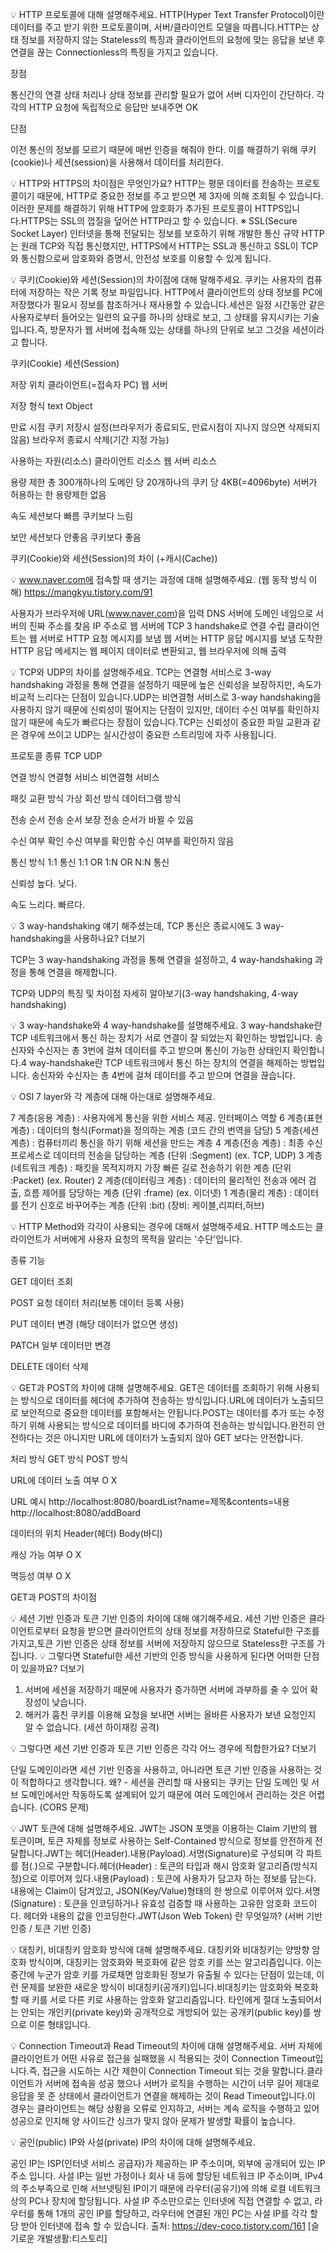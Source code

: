💡 HTTP 프로토콜에 대해 설명해주세요.
HTTP(Hyper Text Transfer Protocol)이란 데이터를 주고 받기 위한 프로토콜이며, 서버/클라이언트 모델을 따릅니다.HTTP는 상태 정보를 저장하지 않는 Stateless의 특징과 클라이언트의 요청에 맞는 응답을 보낸 후 연결을 끊는 Connectionless의 특징을 가지고 있습니다.

장점

통신간의 연결 상태 처리나 상태 정보를 관리할 필요가 없어 서버 디자인이 간단하다.
각각의 HTTP 요청에 독립적으로 응답만 보내주면 OK


단점

이전 통신의 정보를 모르기 때문에 매번 인증을 해줘야 한다.
이를 해결하기 위해 쿠키(cookie)나 세션(session)을 사용해서 데이터를 처리한다.




💡 HTTP와 HTTPS의 차이점은 무엇인가요?
HTTP는 평문 데이터를 전송하는 프로토콜이기 때문에, HTTP로 중요한 정보를 주고 받으면 제 3자에 의해 조회될 수 있습니다. 이러한 문제를 해결하기 위해 HTTP에 암호화가 추가된 프로토콜이 HTTPS입니다.HTTPS는 SSL의 껍질을 덮어쓴 HTTP라고 할 수 있습니다.
※ SSL(Secure Socket Layer) 인터넷을 통해 전달되는 정보를 보호하기 위해 개발한 통신 규약
HTTP는 원래 TCP와 직접 통신했지만, HTTPS에서 HTTP는 SSL과 통신하고 SSL이 TCP와 통신함으로써 암호화와 증명서, 안전성 보호를 이용할 수 있게 됩니다.

💡 쿠키(Cookie)와 세션(Session)의 차이점에 대해 말해주세요.
쿠키는 사용자의 컴퓨터에 저장하는 작은 기록 정보 파일입니다. HTTP에서 클라이언트의 상태 정보를 PC에 저장했다가 필요시 정보를 참조하거나 재사용할 수 있습니다.세션은 일정 시간동안 같은 사용자로부터 들어오는 일련의 요구를 하나의 상태로 보고, 그 상태를 유지시키는 기술입니다.즉, 방문자가 웹 서버에 접속해 있는 상태를 하나의 단위로 보고 그것을 세션이라고 합니다.



쿠키(Cookie)
세션(Session)


저장 위치
클라이언트(=접속자 PC)
웹 서버


저장 형식
text
Object


만료 시점
쿠키 저장시 설정(브라우저가 종료되도, 만료시점이 지나지 않으면 삭제되지 않음)
브라우저 종료시 삭제(기간 지정 가능)


사용하는 자원(리소스)
클라이언트 리소스
웹 서버 리소스


용량 제한
총 300개하나의 도메인 당 20개하나의 쿠키 당 4KB(=4096byte)
서버가 허용하는 한 용량제한 없음


속도
세션보다 빠름
쿠키보다 느림


보안
세션보다 안좋음
쿠키보다 좋음



쿠키(Cookie)와 세션(Session)의 차이 (+캐시(Cache))

💡  www.naver.com에 접속할 때 생기는 과정에 대해 설명해주세요. (웹 동작 방식 이해)
https://mangkyu.tistory.com/91



사용자가 브라우저에 URL(www.naver.com)을 입력
DNS 서버에 도메인 네임으로 서버의 진짜 주소를 찾음
IP 주소로 웹 서버에 TCP 3 handshake로 연결 수립
클라이언트는 웹 서버로 HTTP 요청 메시지를 보냄
웹 서버는 HTTP 응답 메시지를 보냄
도착한 HTTP 응답 메세지는 웹 페이지 데이터로 변환되고, 웹 브라우저에 의해 출력


💡 TCP와 UDP의 차이를 설명해주세요.
TCP는 연결형 서비스로 3-way handshaking 과정을 통해 연결을 설정하기 때문에 높은 신뢰성을 보장하지만, 속도가 비교적 느리다는 단점이 있습니다.UDP는 비연결형 서비스로 3-way handshaking을 사용하지 않기 때문에 신뢰성이 떨어지는 단점이 있지만, 데이터 수신 여부를 확인하지 않기 때문에 속도가 빠르다는 장점이 있습니다.TCP는 신뢰성이 중요한 파일 교환과 같은 경우에 쓰이고 UDP는 실시간성이 중요한 스트리밍에 자주 사용됩니다.



프로토콜 종류
TCP
UDP


연결 방식
연결형 서비스
비연결형 서비스


패킷 교환 방식
가상 회선 방식
데이터그램 방식


전송 순서
전송 순서 보장
전송 순서가 바뀔 수 있음


수신 여부 확인
수신 여부를 확인함
수신 여부를 확인하지 않음


통신 방식
1:1 통신
1:1 OR 1:N OR N:N 통신


신뢰성
높다.
낮다.


속도
느리다.
빠르다.



💡 3 way-handshaking 얘기 해주셨는데, TCP 통신은 종료시에도 3 way-handshaking을 사용하나요?
더보기

TCP는 3 way-handshaking 과정을 통해 연결을 설정하고, 4 way-handshaking 과정을 통해 연결을 해제합니다.


TCP와 UDP의 특징 및 차이점 자세히 알아보기(3-way handshaking, 4-way handshaking)

💡 3 way-handshake와 4 way-handshake를 설명해주세요.
3 way-handshake란 TCP 네트워크에서 통신 하는 장치가 서로 연결이 잘 되었는지 확인하는 방법입니다. 송신자와 수신자는 총 3번에 걸쳐 데이터를 주고 받으며 통신이 가능한 상태인지 확인합니다.4 way-handshake란 TCP 네트워크에서 통신 하는 장치의 연결을 해제하는 방법입니다. 송신자와 수신자는 총 4번에 걸쳐 데이터를 주고 받으며 연결을 끊습니다.





💡 OSI 7 layer와 각 계층에 대해 아는대로 설명해주세요.



7 계층(응용 계층) : 사용자에게 통신을 위한 서비스 제공. 인터페이스 역할
6 계층(표현 계층) : 데이터의 형식(Format)을 정의하는 계층 (코드 간의 번역을 담당)
5 계층(세션 계층) : 컴퓨터끼리 통신을 하기 위해 세션을 만드는 계층
4 계층(전송 계층) : 최종 수신 프로세스로 데이터의 전송을 담당하는 계층 (단위 :Segment) (ex. TCP, UDP)
3 계층(네트워크 계층) : 패킷을 목적지까지 가장 빠른 길로 전송하기 위한 계층 (단위 :Packet) (ex. Router)
2 계층(데이터링크 계층) : 데이터의 물리적인 전송과 에러 검출, 흐름 제어를 담당하는 계층 (단위 :frame) (ex. 이더넷)
1 계층(물리 계층) : 데이터를 전기 신호로 바꾸어주는 계층 (단위 :bit) (장비: 케이블,리피터,허브)


💡 HTTP Method와 각각이 사용되는 경우에 대해서 설명해주세요.
HTTP 메소드는 클라이언트가 서버에게 사용자 요청의 목적을 알리는 '수단'입니다.



종류
기능


GET
데이터 조회


POST
요청 데이터 처리(보통 데이터 등록 사용)


PUT
데이터 변경 (해당 데이터가 없으면 생성)


PATCH
일부 데이터만 변경


DELETE
데이터 삭제




💡 GET과 POST의 차이에 대해 설명해주세요.
GET은 데이터를 조회하기 위해 사용되는 방식으로 데이터를 헤더에 추가하여 전송하는 방식입니다.URL에 데이터가 노출되므로 보안적으로 중요한 데이터를 포함해서는 안됩니다.POST는 데이터를 추가 또는 수정하기 위해 사용되는 방식으로 데이터를 바디에 추가하여 전송하는 방식입니다.완전히 안전하다는 것은 아니지만 URL에 데이터가 노출되지 않아 GET 보다는 안전합니다.



처리 방식
GET 방식
POST 방식


URL에 데이터 노출 여부
O
X


URL 예시
http://localhost:8080/boardList?name=제목&contents=내용
http://localhost:8080/addBoard


데이터의 위치
Header(헤더)
Body(바디)


캐싱 가능 여부
O
X


멱등성 여부
O
X



GET과 POST의 차이점

💡 세션 기반 인증과 토큰 기반 인증의 차이에 대해 얘기해주세요.
세션 기반 인증은 클라이언트로부터 요청을 받으면 클라이언트의 상태 정보를 저장하므로 Stateful한 구조를 가지고,토큰 기반 인증은 상태 정보를 서버에 저장하지 않으므로 Stateless한 구조를 가집니다.
💡 그렇다면 Stateful한 세션 기반의 인증 방식을 사용하게 된다면 어떠한 단점이 있을까요?
더보기

1. 서버에 세션을 저장하기 때문에 사용자가 증가하면 서버에 과부하를 줄 수 있어 확장성이 낮습니다.
2. 해커가 훔친 쿠키를 이용해 요청을 보내면 서버는 올바른 사용자가 보낸 요청인지 알 수 없습니다. (세션 하이재킹 공격)


💡 그렇다면 세션 기반 인증과 토큰 기반 인증은 각각 어느 경우에 적합한가요?
더보기

단일 도메인이라면 세션 기반 인증을 사용하고, 아니라면 토큰 기반 인증을 사용하는 것이 적합하다고 생각합니다.
왜? - 세션을 관리할 때 사용되는 쿠키는 단일 도메인 및 서브 도메인에서만 작동하도록 설계되어 있기 때문에 여러 도메인에서 관리하는 것은 어렵습니다. (CORS 문제)



💡 JWT 토큰에 대해 설명해주세요.
JWT는 JSON 포맷을 이용하는 Claim 기반의 웹 토큰이며, 토큰 자체를 정보로 사용하는 Self-Contained 방식으로 정보를 안전하게 전달합니다.JWT는 헤더(Header).내용(Payload).서명(Signature)로 구성되며 각 파트를 점(.)으로 구분합니다.헤더(Header) : 토큰의 타입과 해시 암호화 알고리즘(방식지정)으로 이루어져 있다.내용(Payload) : 토큰에 사용자가 담고자 하는 정보를 담는다. 내용에는 Claim이 담겨있고, JSON(Key/Value)형태의 한 쌍으로 이루어져 있다.서명(Signature) : 토큰을 인코딩하거나 유효성 검증할 때 사용하는 고유한 암호화 코드이다. 헤더와 내용의 값을 인코딩한다.JWT(Json Web Token) 란 무엇일까? (서버 기반 인증 / 토큰 기반 인증)

💡 대칭키, 비대칭키 암호화 방식에 대해 설명해주세요.
대칭키와 비대칭키는 양방향 암호화 방식이며, 대칭키는 암호화와 복호화에 같은 암호 키를 쓰는 알고리즘입니다. 이는 중간에 누군가 암호 키를 가로채면 암호화된 정보가 유출될 수 있다는 단점이 있는데, 이런 문제를 보완한 새로운 방식이 비대칭키(공개키)입니다.비대칭키는 암호화와 복호화할 때 키를 서로 다른 키로 사용하는 암호화 알고리즘입니다. 타인에게 절대 노출되어서는 안되는 개인키(private key)와 공개적으로 개방되어 있는 공개키(public key)를 쌍으로 이룬 형태입니다.

💡 Connection Timeout과 Read Timeout의 차이에 대해 설명해주세요.
서버 자체에 클라이언트가 어떤 사유로 접근을 실패했을 시 적용되는 것이 Connection Timeout입니다.즉, 접근을 시도하는 시간 제한이 Connection Timeout 되는 것을 말합니다.클라이언트가 서버에 접속을 성공 했으나 서버가 로직을 수행하는 시간이 너무 길어 제대로 응답을 못 준 상태에서 클라이언트가 연결을 해제하는 것이 Read Timeout입니다.이 경우는 클라이언트는 해당 상황을 오류로 인지하고, 서버는 계속 로직을 수행하고 있어 성공으로 인지해 양 사이드간 싱크가 맞지 않아 문제가 발생할 확률이 높습니다.

💡 공인(public) IP와 사설(private) IP의 차이에 대해 설명해주세요.

공인 IP는 ISP(인터넷 서비스 공급자)가 제공하는 IP 주소이며, 외부에 공개되어 있는 IP주소 입니다.
사설 IP는 일반 가정이나 회사 내 등에 할당된 네트워크 IP 주소이며, IPv4의 주소부족으로 인해 서브넷팅된 IP이기 때문에 라우터(공유기)에 의해 로컬 네트워크상의 PC나 장치에 할당됩니다.
사설 IP 주소만으로는 인터넷에 직접 연결할 수 없고, 라우터를 통해 1개의 공인 IP를 할당하고, 라우터에 연결된 개인 PC는 사설 IP를 각각 할당 받아 인터넷에 접속 할 수 있습니다.
출처: https://dev-coco.tistory.com/161 [슬기로운 개발생활:티스토리]